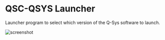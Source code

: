 # QSC-QSYS Launcher
 Launcher program to select which version of the Q-Sys software to launch.

![screenshot](https://github.com/mckay115/QSC-QSYS-Launcher/blob/main/screenshots/launch.png?raw=true)
